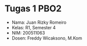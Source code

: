 # Tugas 1 PBO2
* Nama: Juan Rizky Romeiro
* Kelas: R1, Semester 4
* NIM: 200511063
* Dosen: Freddy Wicaksono, M.Kom
